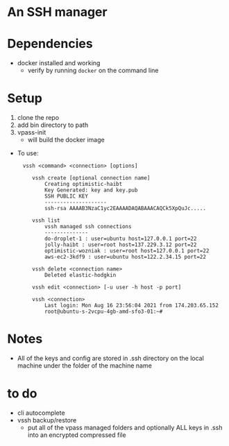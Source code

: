 # An SSH manager


# Dependencies
* docker installed and working
    * verify by running `docker` on the command line 

# Setup
1. clone the repo 
2. add bin directory to path
3. vpass-init
    * will build the docker image


* To use:

```
     vssh <command> <connection> [options]

        vssh create [optional connection name]
            Creating optimistic-haibt
            Key Generated: key and key.pub
            SSH PUBLIC KEY
            --------------------
            ssh-rsa AAAAB3NzaC1yc2EAAAADAQABAAACAQCk5XpQuJc.....

        vssh list
            vssh managed ssh connections
            --------------
            do-droplet-1 : user=ubuntu host=127.0.0.1 port=22
            jolly-haibt : user=root host=137.229.3.12 port=22
            optimistic-wozniak : user=root host=127.0.0.1 port=22
            aws-ec2-3kdf9 : user=ubuntu host=122.2.34.15 port=22

        vssh delete <connection name>
            Deleted elastic-hodgkin

        vssh edit <connection> [-u user -h host -p port]

        vssh <connection>
            Last login: Mon Aug 16 23:56:04 2021 from 174.203.65.152
            root@ubuntu-s-2vcpu-4gb-amd-sfo3-01:~#

```


# Notes
* All of the keys and config are stored in .ssh directory on the local machine under the folder of the machine name



# to do
* cli autocomplete
* vssh backup/restore
    * put all of the vpass managed folders and optionally ALL keys in .ssh into an encrypted compressed file
